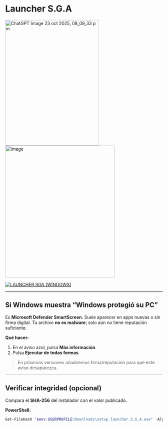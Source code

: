 # Launcher S.G.A
<img width="300" height="400" alt="ChatGPT Image 23 oct 2025, 08_09_33 p m" src="https://github.com/user-attachments/assets/f0794f7a-69a0-424c-bc41-aba832dc57d2" /> <img width="350" height="420" alt="image" src="https://github.com/user-attachments/assets/113eabb3-9d1a-4c57-bfd2-a210bd803df3" />


[![LAUNCHER SGA (WINDOWS)](https://img.shields.io/badge/LAUNCHER%20SGA%20(Windows)-Descargar-2ea043?style=for-the-badge&logo=windows)](https://github.com/DerXerke/Launcher-S.G.A/releases/download/A/setup.launcher.S.G.A.exe) 

---

## Si Windows muestra “Windows protegió su PC”
Es **Microsoft Defender SmartScreen**. Suele aparecer en apps nuevas o sin firma digital.
Tu archivo **no es malware**; solo aún no tiene reputación suficiente.

**Qué hacer:**
1. En el aviso azul, pulsa **Más información**.  
2. Pulsa **Ejecutar de todas formas**.

> En próximas versiones añadiremos firma/reputación para que este aviso desaparezca.

---

## Verificar integridad (opcional)
Compara el **SHA-256** del instalador con el valor publicado.

**PowerShell:**
```powershell
Get-FileHash "$env:USERPROFILE\Downloads\setup.launcher.S.G.A.exe" -Algorithm SHA256 | Select-Object Hash
